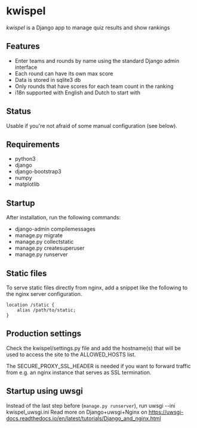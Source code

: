 # kwispel
*kwispel* is a Django app to manage quiz results and show rankings

## Features
 * Enter teams and rounds by name using the standard Django admin interface
 * Each round can have its own max score
 * Data is stored in sqlite3 db
 * Only rounds that have scores for each team count in the ranking
 * i18n supported with English and Dutch to start with

## Status
Usable if you're not afraid of some manual configuration (see below).

## Requirements
 * python3
 * django
 * django-bootstrap3
 * numpy
 * matplotlib

## Startup
After installation, run the following commands:
 * django-admin compilemessages
 * manage.py migrate
 * manage.py collectstatic
 * manage.py createsuperuser
 * manage.py runserver

## Static files
To serve static files directly from nginx, add a snippet like the following
to the nginx server configuration.

```
location /static {
    alias /path/to/static;
}
```

## Production settings
Check the kwispel/settings.py file and add the hostname(s) that will be used
to access the site to the ALLOWED\_HOSTS list.

The SECURE\_PROXY\_SSL\_HEADER is needed if you want to forward traffic from e.g.
an nginx instance that serves as SSL termination.

## Startup using uwsgi
Instead of the last step before (`manage.py runserver`), run
uwsgi --ini kwispel\_uwsgi.ini
Read more on Django+uwsgi+Nginx on https://uwsgi-docs.readthedocs.io/en/latest/tutorials/Django_and_nginx.html

